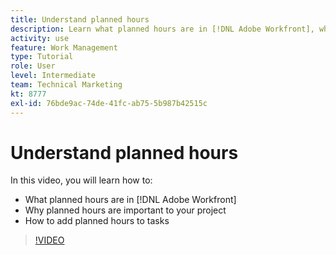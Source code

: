 ```yaml
---
title: Understand planned hours
description: Learn what planned hours are in [!DNL Adobe Workfront], why planned hours are important to your project, and how to add planned hours to tasks.
activity: use
feature: Work Management
type: Tutorial
role: User
level: Intermediate
team: Technical Marketing
kt: 8777
exl-id: 76bde9ac-74de-41fc-ab75-5b987b42515c
---
```

# Understand planned hours

In this video, you will learn how to:

* What planned hours are in [!DNL Adobe Workfront]
* Why planned hours are important to your project
* How to add planned hours to tasks

>[!VIDEO](https://video.tv.adobe.com/v/335090/?quality=12)


<!---
learn more urls:
Overview of task duration and duration type
Planned hours overview
--->
